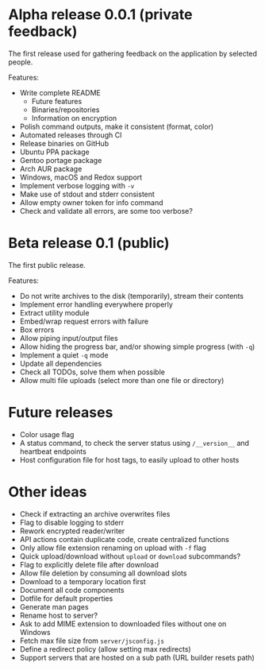 # Alpha release 0.0.1 (private feedback)
The first release used for gathering feedback on the application by selected
people.

Features:
- Write complete README
	- Future features
	- Binaries/repositories
	- Information on encryption
- Polish command outputs, make it consistent (format, color)
- Automated releases through CI
- Release binaries on GitHub
- Ubuntu PPA package
- Gentoo portage package
- Arch AUR package
- Windows, macOS and Redox support
- Implement verbose logging with `-v`
- Make use of stdout and stderr consistent
- Allow empty owner token for info command
- Check and validate all errors, are some too verbose?

# Beta release 0.1 (public)
The first public release.

Features:
- Do not write archives to the disk (temporarily), stream their contents
- Implement error handling everywhere properly
- Extract utility module
- Embed/wrap request errors with failure
- Box errors
- Allow piping input/output files
- Allow hiding the progress bar, and/or showing simple progress (with `-q`)
- Implement a quiet `-q` mode
- Update all dependencies
- Check all TODOs, solve them when possible
- Allow multi file uploads (select more than one file or directory)

# Future releases
- Color usage flag
- A status command, to check the server status using `/__version__` and
  heartbeat endpoints
- Host configuration file for host tags, to easily upload to other hosts

# Other ideas
- Check if extracting an archive overwrites files 
- Flag to disable logging to stderr
- Rework encrypted reader/writer
- API actions contain duplicate code, create centralized functions
- Only allow file extension renaming on upload with `-f` flag
- Quick upload/download without `upload` or `download` subcommands?
- Flag to explicitly delete file after download
- Allow file deletion by consuming all download slots
- Download to a temporary location first
- Document all code components
- Dotfile for default properties
- Generate man pages
- Rename host to server?
- Ask to add MIME extension to downloaded files without one on Windows
- Fetch max file size from `server/jsconfig.js`
- Define a redirect policy (allow setting max redirects)
- Support servers that are hosted on a sub path (URL builder resets path)
